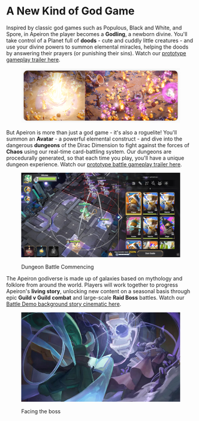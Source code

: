# A New Kind of God Game

Inspired by classic god games such as Populous, Black and White, and Spore, in Apeiron the player becomes a **Godling**, a newborn divine. You'll take control of a Planet full of **doods** - cute and cuddly little creatures - and use your divine powers to summon elemental miracles, helping the doods by answering their prayers (or punishing their sins). Watch our [prototype gameplay trailer here](https://www.youtube.com/watch?v=vsdQpcA8LQM\&t=4s).

<figure><img src="../../.gitbook/assets/Evil Gameplay.png" alt=""><figcaption></figcaption></figure>

But Apeiron is more than just a god game - it's also a roguelite! You'll summon an **Avatar** - a powerful elemental construct - and dive into the dangerous **dungeons** of the Dirac Dimension to fight against the forces of **Chaos** using our real-time card-battling system. Our dungeons are procedurally generated, so that each time you play, you'll have a unique dungeon experience. Watch our [prototype battle gameplay trailer here](https://www.youtube.com/watch?v=j9FXcXXK1nk\&t=33s).

<figure><img src="../../.gitbook/assets/image (78).png" alt=""><figcaption><p>Dungeon Battle Commencing</p></figcaption></figure>

The Apeiron godiverse is made up of galaxies based on mythology and folklore from around the world. Players will work together to progress Apeiron's **living story**, unlocking new content on a seasonal basis through epic **Guild v Guild combat** and large-scale **Raid Boss** battles. Watch our [Battle Demo background story cinematic here](https://drive.google.com/file/d/1nQgtUlrcDN5dqF0wEKnlM1UgxPBTHu2W/view?usp=sharing).

<figure><img src="../../.gitbook/assets/image (2).png" alt=""><figcaption><p>Facing the boss</p></figcaption></figure>

